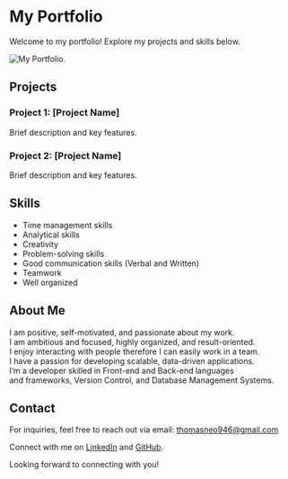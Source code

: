 # My Portfolio

Welcome to my portfolio! Explore my projects and skills below.

![My Portfolio.](https://github.com/UmbrellaSkiies/Portfolio/blob/main/src/assets/images/work1.png)

## Projects

### Project 1: [Project Name]

Brief description and key features.

### Project 2: [Project Name]

Brief description and key features.

## Skills

- Time management skills
- Analytical skills
- Creativity
- Problem-solving skills
- Good communication skills (Verbal and Written)
- Teamwork
- Well organized

## About Me

I am positive, self-motivated, and passionate about my work.\
I am ambitious and focused, highly organized, and result-oriented.\
I enjoy interacting with people therefore I can easily work in a team.\
I have a passion for developing scalable, data-driven applications.\
I’m a developer skilled in Front-end and Back-end languages\
and frameworks, Version Control, and Database Management Systems.

## Contact

For inquiries, feel free to reach out via email: thomasneo946@gmail.com

Connect with me on [LinkedIn](https://www.linkedin.com/in/neo-titebe-120536254) and [GitHub](https://github.com/UmbrellaSkiies).

Looking forward to connecting with you!

